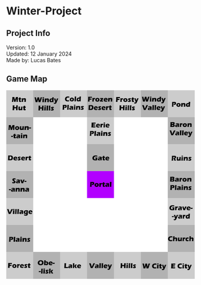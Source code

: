 # Winter-Project

## Project Info
Version: 1.0  
Updated: 12 January 2024  
Made by: Lucas Bates 

## Game Map
![A map of the game](map.png)
